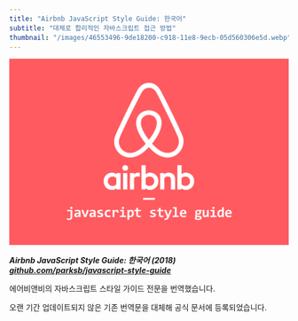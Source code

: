 ```yaml
---
title: "Airbnb JavaScript Style Guide: 한국어"
subtitle: "대체로 합리적인 자바스크립트 접근 방법"
thumbnail: "/images/46553496-9de18200-c918-11e8-9ecb-05d560306e5d.webp"
---
```


![](/images/46553496-9de18200-c918-11e8-9ecb-05d560306e5d.webp)

_**Airbnb JavaScript Style Guide: 한국어 (2018) [github.com/parksb/javascript-style-guide](https://github.com/parksb/javascript-style-guide)**_

에어비앤비의 자바스크립트 스타일 가이드 전문을 번역했습니다.

오랜 기간 업데이트되지 않은 기존 번역문을 대체해 공식 문서에 등록되었습니다.
